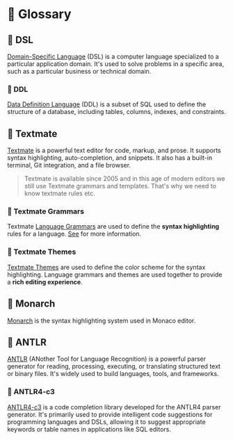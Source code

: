 # 📜 Glossary

## 📍 DSL

[Domain-Specific Language](https://en.wikipedia.org/wiki/Domain-specific_language) (DSL) is a computer language specialized to a particular application domain. It's used to solve problems in a specific area, such as a particular business or technical domain.

### 📍 DDL

[Data Definition Language](https://en.wikipedia.org/wiki/Data_definition_language) (DDL) is a subset of SQL used to define the structure of a database, including tables, columns, indexes, and constraints.

## 📍 Textmate

[Textmate](https://github.com/textmate/textmate) is a powerful text editor for code, markup, and prose. It supports syntax highlighting, auto-completion, and snippets. It also has a built-in terminal, Git integration, and a file browser.

> Textmate is available since 2005 and in this age of modern editors we still use Textmate grammars and templates. That's why we need to know textmate rules etc.

### 📍 Textmate Grammars

Textmate [Language Grammars](https://macromates.com/manual/en/language_grammars) are used to define the **syntax highlighting** rules for a language. [See](https://macromates.com/textmate/manual/) for more information.

### 📍 Textmate Themes

[Textmate Themes](https://macromates.com/manual/en/themes) are used to define the color scheme for the syntax highlighting. Language grammars and themes are used together to provide a **rich editing experience**.

## 📍 Monarch

[Monarch](https://microsoft.github.io/monaco-editor/monarch.html) is the syntax highlighting system used in Monaco editor.

## 📍 ANTLR

[ANTLR](https://www.antlr.org/) (ANother Tool for Language Recognition) is a powerful parser generator for reading, processing, executing, or translating structured text or binary files. It's widely used to build languages, tools, and frameworks.

### 📍 ANTLR4-c3

[ANTLR4-c3](https://tomassetti.me/code-completion-with-antlr4-c3/)  is a code completion library developed for the ANTLR4 parser generator. It's primarily used to provide intelligent code suggestions for programming languages and DSLs, allowing it to suggest appropriate keywords or table names in applications like SQL editors.
